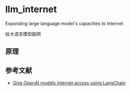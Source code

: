 # llm_internet
Expanding large language model's capacities to Internet

给大语言模型联网

## 原理

## 参考文献
- [Give OpenAI models internet access using LangChain](https://medium.com/@rubentak/give-openai-models-with-internet-access-using-langchain-7d5849f33e03)
